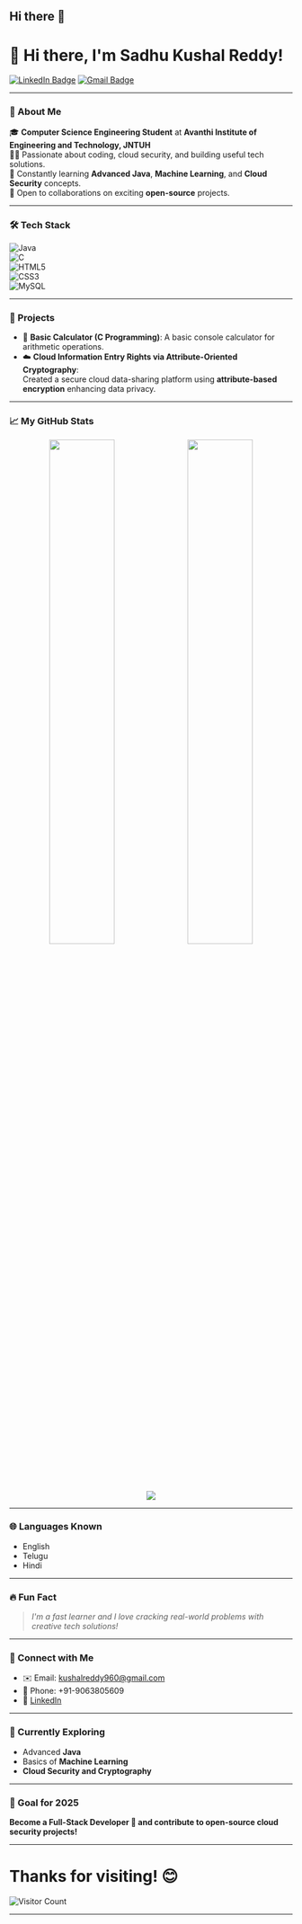 ## Hi there 👋

# 👋 Hi there, I'm Sadhu Kushal Reddy! 

[![LinkedIn Badge](https://img.shields.io/badge/-LinkedIn-blue?style=flat-square&logo=Linkedin&logoColor=white&link=https://www.linkedin.com/)](https://www.linkedin.com/) 
[![Gmail Badge](https://img.shields.io/badge/-kushalreddy960@gmail.com-c14438?style=flat-square&logo=Gmail&logoColor=white&link=mailto:kushalreddy960@gmail.com)](mailto:kushalreddy960@gmail.com)

---

### 🚀 About Me

🎓 **Computer Science Engineering Student** at **Avanthi Institute of Engineering and Technology, JNTUH**  
👨‍💻 Passionate about coding, cloud security, and building useful tech solutions.  
🌱 Constantly learning **Advanced Java**, **Machine Learning**, and **Cloud Security** concepts.  
🤝 Open to collaborations on exciting **open-source** projects.

---

### 🛠️ Tech Stack
![Java](https://img.shields.io/badge/Java-ED8B00?style=for-the-badge&logo=java&logoColor=white)  
![C](https://img.shields.io/badge/C-00599C?style=for-the-badge&logo=c&logoColor=white)  
![HTML5](https://img.shields.io/badge/HTML5-E34F26?style=for-the-badge&logo=html5&logoColor=white)  
![CSS3](https://img.shields.io/badge/CSS3-1572B6?style=for-the-badge&logo=css3&logoColor=white)  
![MySQL](https://img.shields.io/badge/MySQL-00758F?style=for-the-badge&logo=mysql&logoColor=white)

---

### 💼 Projects

- 🔢 **Basic Calculator (C Programming)**: A basic console calculator for arithmetic operations.
- ☁️ **Cloud Information Entry Rights via Attribute-Oriented Cryptography**:  
  Created a secure cloud data-sharing platform using **attribute-based encryption** enhancing data privacy.

---

### 📈 My GitHub Stats

<p align="center">
  <img width="48%" src="https://github-readme-stats.vercel.app/api?username=YOUR-GITHUB-USERNAME&show_icons=true&theme=tokyonight" />
  <img width="48%" src="https://github-readme-streak-stats.herokuapp.com/?user=YOUR-GITHUB-USERNAME&theme=tokyonight" />
  <br/>
  <img src="https://github-readme-stats.vercel.app/api/top-langs/?username=YOUR-GITHUB-USERNAME&layout=compact&theme=tokyonight" />
</p>

---

### 🌐 Languages Known
- English
- Telugu
- Hindi

---

### 🔥 Fun Fact
> *I'm a fast learner and I love cracking real-world problems with creative tech solutions!*

---

### 📢 Connect with Me
- ✉️ Email: [kushalreddy960@gmail.com](mailto:kushalreddy960@gmail.com)
- 💬 Phone: +91-9063805609
- 🔗 [LinkedIn](https://www.linkedin.com/)

---

### 🧐 Currently Exploring
- Advanced **Java**
- Basics of **Machine Learning**
- **Cloud Security and Cryptography**

---

### 🎯 Goal for 2025
**Become a Full-Stack Developer 🚀 and contribute to open-source cloud security projects!**

---

# Thanks for visiting! 😊
![Visitor Count](https://profile-counter.glitch.me/S-kushal-reddy/count.svg)

---


